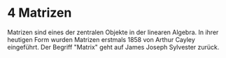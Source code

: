# 4 Matrizen
Matrizen sind eines der zentralen Objekte in der linearen Algebra. In ihrer heutigen Form wurden Matrizen erstmals 1858 von Arthur Cayley eingeführt. Der Begriff "Matrix" geht auf James Joseph Sylvester zurück. 
